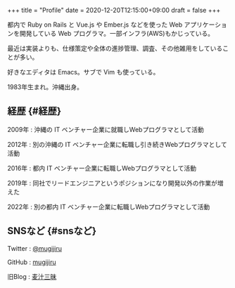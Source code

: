+++
title = "Profile"
date = 2020-12-20T12:15:00+09:00
draft = false
+++

都内で Ruby on Rails と Vue.js や Ember.js などを使った Web アプリケーションを開発している Web プログラマ。一部インフラ(AWS)もかじっている。

最近は実装よりも、仕様策定や全体の進捗管理、調査、その他雑用をしていることが多い。

好きなエディタは Emacs。サブで Vim も使っている。

1983年生まれ。沖縄出身。


## 経歴 {#経歴}

2009年
: 沖縄の IT ベンチャー企業に就職しWebプログラマとして活動

2012年
: 別の沖縄の IT ベンチャー企業に転職し引き続きWebプログラマとして活動

2016年
: 都内 IT ベンチャー企業に転職しWebプログラマとして活動

2019年
: 同社でリードエンジニアというポジションになり開発以外の作業が増えた

2022年
: 別の都内 IT ベンチャー企業に転職しWebプログラマとして活動


## SNSなど {#snsなど}

Twitter
: [@mugijiru](https://twitter.com/mugijiru)

GitHub
: [mugijiru](https://github.com/mugijiru)

旧Blog
: [麦汁三昧](http://mugijiru.seesaa.net)
